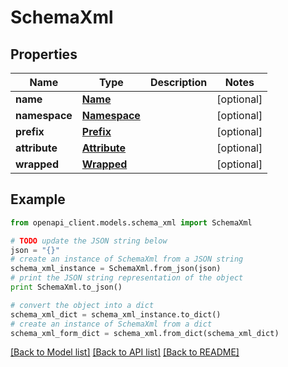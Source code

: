# SchemaXml


## Properties
Name | Type | Description | Notes
------------ | ------------- | ------------- | -------------
**name** | [**Name**](Name.md) |  | [optional] 
**namespace** | [**Namespace**](Namespace.md) |  | [optional] 
**prefix** | [**Prefix**](Prefix.md) |  | [optional] 
**attribute** | [**Attribute**](Attribute.md) |  | [optional] 
**wrapped** | [**Wrapped**](Wrapped.md) |  | [optional] 

## Example

```python
from openapi_client.models.schema_xml import SchemaXml

# TODO update the JSON string below
json = "{}"
# create an instance of SchemaXml from a JSON string
schema_xml_instance = SchemaXml.from_json(json)
# print the JSON string representation of the object
print SchemaXml.to_json()

# convert the object into a dict
schema_xml_dict = schema_xml_instance.to_dict()
# create an instance of SchemaXml from a dict
schema_xml_form_dict = schema_xml.from_dict(schema_xml_dict)
```
[[Back to Model list]](../README.md#documentation-for-models) [[Back to API list]](../README.md#documentation-for-api-endpoints) [[Back to README]](../README.md)


